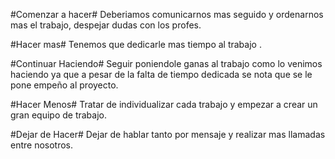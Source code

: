 #Comenzar a hacer#
Deberiamos comunicarnos mas seguido y ordenarnos mas el trabajo, despejar dudas con los profes.

#Hacer mas#
Tenemos que dedicarle mas tiempo al trabajo .

#Continuar Haciendo#
Seguir poniendole ganas al trabajo como lo venimos haciendo ya que a pesar de la falta de tiempo dedicada se nota que se le pone empeño al proyecto.

#Hacer Menos#
Tratar de individualizar cada trabajo y empezar a crear un gran equipo de trabajo.

#Dejar de Hacer#
Dejar de hablar tanto por mensaje y realizar mas llamadas entre nosotros.